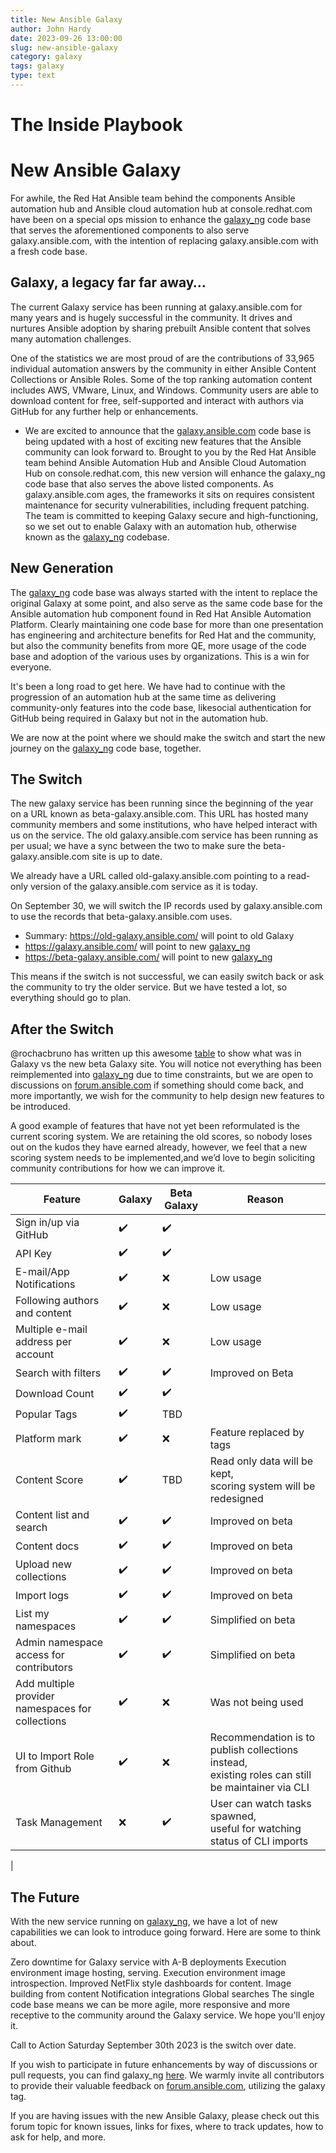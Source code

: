 ```yaml
---
title: New Ansible Galaxy
author: John Hardy
date: 2023-09-26 13:00:00
slug: new-ansible-galaxy
category: galaxy
tags: galaxy
type: text
---
```

# The Inside Playbook
# New Ansible Galaxy

For awhile, the Red Hat Ansible team behind the components Ansible automation hub and Ansible cloud automation hub at console.redhat.com have been on a special ops mission to enhance the [galaxy_ng](https://github.com/ansible/galaxy_ng/) code base that serves the aforementioned components to also serve galaxy.ansible.com, with the intention of replacing galaxy.ansible.com with a fresh code base.

 

## Galaxy, a legacy far far away…
The current Galaxy service has been running at galaxy.ansible.com for many years and is hugely successful in the community. It drives and nurtures Ansible adoption by sharing prebuilt Ansible content that solves many automation challenges. 

One of the statistics we are most proud of are the contributions of 33,965 individual automation answers by the community in either Ansible Content Collections or Ansible Roles. Some of the top ranking automation content includes AWS, VMware, Linux, and Windows. Community users are able to download content for free, self-supported and interact with authors via GitHub for any further help or enhancements. 

* We are excited to announce that the [galaxy.ansible.com](https://github.com/ansible/galaxy_ng/) code base is being updated with a host of exciting new features that the Ansible community can look forward to. Brought to you by the Red Hat Ansible team behind Ansible Automation Hub and Ansible Cloud Automation Hub on console.redhat.com, this new version will enhance the galaxy_ng code base that also serves the above listed components.
As galaxy.ansible.com ages, the frameworks it sits on requires consistent maintenance for security vulnerabilities, including frequent patching. The team is committed to keeping Galaxy secure and high-functioning, so we set out to enable Galaxy with an automation hub, otherwise known as the [galaxy_ng](https://github.com/ansible/galaxy_ng/) codebase.

 

## New Generation
The [galaxy_ng](https://github.com/ansible/galaxy_ng/) code base was always started with the intent to replace the original Galaxy at some point, and also serve as the same code base for the Ansible automation hub component found in Red Hat Ansible Automation Platform. Clearly maintaining one code base for more than one presentation has engineering and architecture benefits for Red Hat and the community, but also the community benefits from more QE, more usage of the code base and adoption of the various uses by organizations. This is a win for everyone. 

It's been a long road to get here. We have had to continue with the progression of an automation hub at the same time as delivering community-only features into the code base, likesocial authentication for GitHub being required in Galaxy but not in the automation hub. 

We are now at the point where we should make the switch and start the new journey on the [galaxy_ng](https://github.com/ansible/galaxy_ng/) code base, together. 

 

## The Switch
The new galaxy service has been running since the beginning of the year on a URL known as beta-galaxy.ansible.com. This URL has hosted many community members and some institutions, who have helped interact with us on the service. The old galaxy.ansible.com service has been running as per usual; we have a sync between the two to make sure the beta-galaxy.ansible.com site is up to date.

We already have a URL called old-galaxy.ansible.com pointing to a read-only version of the galaxy.ansible.com service as it is today.

On September 30, we will switch the IP records used by galaxy.ansible.com to use the records that beta-galaxy.ansible.com uses. 

* Summary: https://old-galaxy.ansible.com/ will point to old Galaxy
* https://galaxy.ansible.com/ will point to new [galaxy_ng](https://github.com/ansible/galaxy_ng/)
* https://beta-galaxy.ansible.com/ will point to new [galaxy_ng](https://github.com/ansible/galaxy_ng/)

This means if the switch is not successful, we can easily switch back or ask the community to try the older service. But we have tested a lot, so everything should go to plan.

 

## After the Switch
@rochacbruno has written up this awesome [table](https://github.com/ansible/galaxy_ng/discussions/1729) to show what was in Galaxy vs the new beta Galaxy site. You will notice not everything has been reimplemented into [galaxy_ng](https://github.com/ansible/galaxy_ng/) due to time constraints, but we are open to discussions on [forum.ansible.com](https://forum.ansible.com) if something should come back, and more importantly, we wish for the community to help design new features to be introduced. 

A good example of features that have not yet been reformulated is the current scoring system. We are retaining the old scores, so nobody loses out on the kudos they have earned already, however, we feel that a new scoring system needs to be implemented,and we’d love to begin soliciting community contributions for how we can improve it. 

| Feature                 | Galaxy  | Beta Galaxy | Reason    |
|-------------------------|-------- |-------------|-----------|
| Sign in/up via GitHub   | ✔️     | ✔️         |           |
| API Key                 | ✔️     | ✔️         |           |
| E-mail/App Notifications | ✔️     | ❌          | Low usage |
| Following authors and content | ✔️ | ❌        | Low usage  |
| Multiple e-mail address per account | ✔️ | ❌ | Low usage |
| Search with filters |✔️ | ✔️ | Improved on Beta |
| Download Count | ✔️ | ✔️ |  |
| Popular Tags | ✔️ | TBD | |
| Platform mark | ✔️ | ❌ | Feature replaced by tags |
| Content Score | ✔️ | TBD | Read only data will be kept, <br> scoring system will be redesigned |
| Content list and search | ✔️ | ✔️ | Improved on beta |
| Content docs | ✔️ | ✔️ | Improved on beta |
| Upload new collections| ✔️ | ✔️ | Improved on beta |
| Import logs | ✔️ | ✔️ | Improved on beta |
| List my namespaces | ✔️ | ✔️ | Simplified on beta |
| Admin namespace access for contributors | ✔️ |✔️ | Simplified on beta |
| Add multiple provider namespaces for collections | ✔️ | ❌ | Was not being used |
| UI to Import Role from Github | ✔️ | ❌ | Recommendation is to publish collections instead, <br> existing roles can still be maintainer via CLI |
| Task Management | ❌ | ✔️ | User can watch tasks spawned,<br> useful for watching status of CLI imports |
|

## The Future
With the new service running on [galaxy_ng](https://github.com/ansible/galaxy_ng/), we have a lot of new capabilities we can look to introduce going forward. Here are some to think about.

Zero downtime for Galaxy service with A-B deployments
Execution environment image hosting, serving.
Execution environment image introspection.
Improved NetFlix style dashboards for content.
Image building from content
Notification integrations 
Global searches
The single code base means we can be more agile, more responsive and more receptive to the community around the Galaxy service. We hope you'll enjoy it.

 

Call to Action
Saturday September 30th 2023 is the switch over date.

If you wish to participate in future enhancements by way of discussions or pull requests, you can find galaxy_ng [here](https://github.com/ansible/galaxy_ng/). We warmly invite all contributors to provide their valuable feedback on [forum.ansible.com](https://forum.ansible.com), utilizing the galaxy tag.

If you are having issues with the new Ansible Galaxy, please check out this forum topic for known issues, links for fixes, where to track updates, how to ask for help, and more.

 